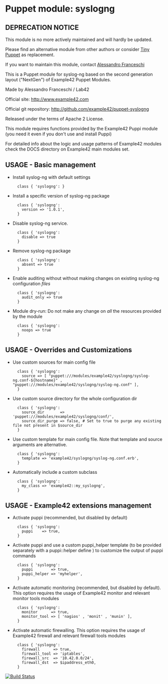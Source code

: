 # Puppet module: syslogng

## DEPRECATION NOTICE
This module is no more actively maintained and will hardly be updated.

Please find an alternative module from other authors or consider [Tiny Puppet](https://github.com/example42/puppet-tp) as replacement.

If you want to maintain this module, contact [Alessandro Franceschi](https://github.com/alvagante)


This is a Puppet module for syslog-ng based on the second generation layout ("NextGen") of Example42 Puppet Modules.

Made by Alessandro Franceschi / Lab42

Official site: http://www.example42.com

Official git repository: http://github.com/example42/puppet-syslogng

Released under the terms of Apache 2 License.

This module requires functions provided by the Example42 Puppi module (you need it even if you don't use and install Puppi)

For detailed info about the logic and usage patterns of Example42 modules check the DOCS directory on Example42 main modules set.


## USAGE - Basic management

* Install syslog-ng with default settings

        class { 'syslogng': }

* Install a specific version of syslog-ng package

        class { 'syslogng':
          version => '1.0.1',
        }

* Disable syslog-ng service.

        class { 'syslogng':
          disable => true
        }

* Remove syslog-ng package

        class { 'syslogng':
          absent => true
        }

* Enable auditing without without making changes on existing syslog-ng configuration *files*

        class { 'syslogng':
          audit_only => true
        }

* Module dry-run: Do not make any change on *all* the resources provided by the module

        class { 'syslogng':
          noops => true
        }


## USAGE - Overrides and Customizations
* Use custom sources for main config file 

        class { 'syslogng':
          source => [ "puppet:///modules/example42/syslogng/syslog-ng.conf-${hostname}" , "puppet:///modules/example42/syslogng/syslog-ng.conf" ], 
        }


* Use custom source directory for the whole configuration dir

        class { 'syslogng':
          source_dir       => 'puppet:///modules/example42/syslogng/conf/',
          source_dir_purge => false, # Set to true to purge any existing file not present in $source_dir
        }

* Use custom template for main config file. Note that template and source arguments are alternative. 

        class { 'syslogng':
          template => 'example42/syslogng/syslog-ng.conf.erb',
        }

* Automatically include a custom subclass

        class { 'syslogng':
          my_class => 'example42::my_syslogng',
        }


## USAGE - Example42 extensions management 
* Activate puppi (recommended, but disabled by default)

        class { 'syslogng':
          puppi    => true,
        }

* Activate puppi and use a custom puppi_helper template (to be provided separately with a puppi::helper define ) to customize the output of puppi commands 

        class { 'syslogng':
          puppi        => true,
          puppi_helper => 'myhelper', 
        }

* Activate automatic monitoring (recommended, but disabled by default). This option requires the usage of Example42 monitor and relevant monitor tools modules

        class { 'syslogng':
          monitor      => true,
          monitor_tool => [ 'nagios' , 'monit' , 'munin' ],
        }

* Activate automatic firewalling. This option requires the usage of Example42 firewall and relevant firewall tools modules

        class { 'syslogng':       
          firewall      => true,
          firewall_tool => 'iptables',
          firewall_src  => '10.42.0.0/24',
          firewall_dst  => $ipaddress_eth0,
        }



[![Build Status](https://travis-ci.org/example42/puppet-syslogng.png?branch=master)](https://travis-ci.org/example42/puppet-syslogng)
